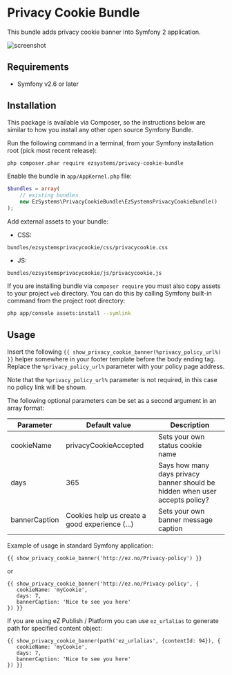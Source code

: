 # Privacy Cookie Bundle

This bundle adds privacy cookie banner into Symfony 2 application.

![screenshot](https://cloud.githubusercontent.com/assets/3033038/14012485/5087f198-f1a6-11e5-881c-028bbe806cb3.png)

## Requirements

- Symfony v2.6 or later

## Installation
This package is available via Composer, so the instructions below are similar to how you install any other open source Symfony Bundle.

Run the following command in a terminal, from your Symfony installation root (pick most recent release):
```bash
php composer.phar require ezsystems/privacy-cookie-bundle
```

Enable the bundle in `app/AppKernel.php` file:

```php
$bundles = array(
    // existing bundles
    new EzSystems\PrivacyCookieBundle\EzSystemsPrivacyCookieBundle()
);
```

Add external assets to your bundle:

- CSS:
```
bundles/ezsystemsprivacycookie/css/privacycookie.css
```

- JS:
```
bundles/ezsystemsprivacycookie/js/privacycookie.js
```

If you are installing bundle via `composer require` you must also copy assets to your project `web` directory. You can do this by calling Symfony built-in command from the project root directory:

```bash
php app/console assets:install --symlink
```

## Usage

Insert the following `{{ show_privacy_cookie_banner(%privacy_policy_url%) }}` helper somewhere in your footer template before the body ending tag. Replace the `%privacy_policy_url%` parameter with your policy page address.

Note that the `%privacy_policy_url%` parameter is not required, in this case no policy link will be shown.

The following optional parameters can be set as a second argument in an array format:

Parameter     | Default value                                  | Description
------------- | ---------------------------------------------- | -----------
cookieName    | privacyCookieAccepted                          | Sets your own status cookie name
days          | 365                                            | Says how many days privacy banner should be hidden when user accepts policy?
bannerCaption | Cookies help us create a good experience (...) | Sets your own banner message caption

Example of usage in standard Symfony application:

```twig
{{ show_privacy_cookie_banner('http://ez.no/Privacy-policy') }}
```

or

```twig
{{ show_privacy_cookie_banner('http://ez.no/Privacy-policy', {
   cookieName: 'myCookie',
   days: 7,
   bannerCaption: 'Nice to see you here'
}) }}
```

If you are using eZ Publish / Platform you can use `ez_urlalias` to generate path for specified content object:

```twig
{{ show_privacy_cookie_banner(path('ez_urlalias', {contentId: 94}), {
   cookieName: 'myCookie',
   days: 7,
   bannerCaption: 'Nice to see you here'
}) }}
```
